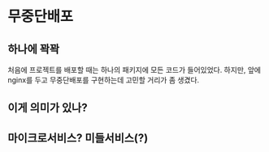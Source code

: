 # 무중단배포
## 하나에 꽉꽉
처음에 프로젝트를 배포할 때는 하나의 패키지에 모든 코드가 들어있었다. 
하지만, 앞에 nginx를 두고 무중단배포를 구현하는데 고민할 거리가 좀 생겼다.


## 이게 의미가 있나?


## 마이크로서비스? 미들서비스(?) 
